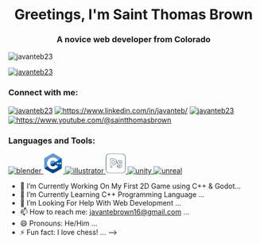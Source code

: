 <h1 align="center">Greetings, I'm Saint Thomas Brown</h1>
<h3 align="center">A novice web developer from Colorado</h3>

<p align="left"> <img src="https://komarev.com/ghpvc/?username=javanteb23&label=Profile%20views&color=0e75b6&style=flat" alt="javanteb23" /> </p>

<p align="left"> <a href="https://github.com/ryo-ma/github-profile-trophy"><img src="https://github-profile-trophy.vercel.app/?username=javanteb23" alt="javanteb23" /></a> </p>

<h3 align="left">Connect with me:</h3>
<p align="left">
<a href="https://dev.to/javanteb23" target="blank"><img align="center" src="https://raw.githubusercontent.com/rahuldkjain/github-profile-readme-generator/master/src/images/icons/Social/devto.svg" alt="javanteb23" height="30" width="40" /></a>
<a href="https://linkedin.com/in/https://www.linkedin.com/in/javanteb/" target="blank"><img align="center" src="https://raw.githubusercontent.com/rahuldkjain/github-profile-readme-generator/master/src/images/icons/Social/linked-in-alt.svg" alt="https://www.linkedin.com/in/javanteb/" height="30" width="40" /></a>
<a href="https://dribbble.com/javanteb23" target="blank"><img align="center" src="https://raw.githubusercontent.com/rahuldkjain/github-profile-readme-generator/master/src/images/icons/Social/dribbble.svg" alt="javanteb23" height="30" width="40" /></a>
<a href="https://www.youtube.com/c/https://www.youtube.com/@saintthomasbrown" target="blank"><img align="center" src="https://raw.githubusercontent.com/rahuldkjain/github-profile-readme-generator/master/src/images/icons/Social/youtube.svg" alt="https://www.youtube.com/@saintthomasbrown" height="30" width="40" /></a>
</p>

<h3 align="left">Languages and Tools:</h3>
<p align="left"> <a href="https://www.blender.org/" target="_blank" rel="noreferrer"> <img src="https://download.blender.org/branding/community/blender_community_badge_white.svg" alt="blender" width="40" height="40"/> </a> <a href="https://www.w3schools.com/cpp/" target="_blank" rel="noreferrer"> <img src="https://raw.githubusercontent.com/devicons/devicon/master/icons/cplusplus/cplusplus-original.svg" alt="cplusplus" width="40" height="40"/> </a> <a href="https://www.adobe.com/in/products/illustrator.html" target="_blank" rel="noreferrer"> <img src="https://www.vectorlogo.zone/logos/adobe_illustrator/adobe_illustrator-icon.svg" alt="illustrator" width="40" height="40"/> </a> <a href="https://www.photoshop.com/en" target="_blank" rel="noreferrer"> <img src="https://raw.githubusercontent.com/devicons/devicon/master/icons/photoshop/photoshop-line.svg" alt="photoshop" width="40" height="40"/> </a> <a href="https://unity.com/" target="_blank" rel="noreferrer"> <img src="https://www.vectorlogo.zone/logos/unity3d/unity3d-icon.svg" alt="unity" width="40" height="40"/> </a> <a href="https://unrealengine.com/" target="_blank" rel="noreferrer"> <img src="https://raw.githubusercontent.com/kenangundogan/fontisto/036b7eca71aab1bef8e6a0518f7329f13ed62f6b/icons/svg/brand/unreal-engine.svg" alt="unreal" width="40" height="40"/> </a> </p>

- 🔭 I’m Currently Working On My First 2D Game using C++ & Godot...
- 🌱 I’m Currently Learning C++ Programming Language ...
- 🤔 I’m Looking For Help With Web Development ...
- 📫 How to reach me: javantebrown16@gmail.com ...
- 😄 Pronouns: He/Him ...
- ⚡ Fun fact: I love chess! ...
-->
